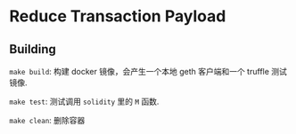 # Reduce Transaction Payload


## Building

`make build`: 构建 docker 镜像，会产生一个本地 geth 客户端和一个 truffle 测试镜像.

`make test`: 测试调用  `solidity` 里的 `M` 函数.

`make clean`: 删除容器
